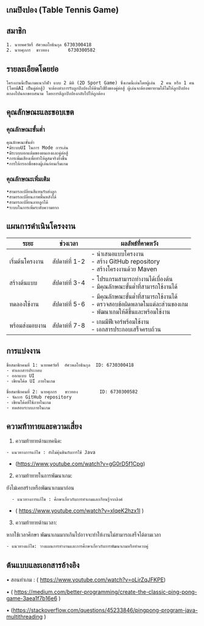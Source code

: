 
## เกมปิงปอง (Table Tennis Game)

## สมาชิก
    1. นายพศวัตริ์ อัศวพลโยธินกุล 6730300418
    2. นายศุภกร  ขาวทอง       6730300582

## รายละเอียดโดยย่อ

    โครงงานนี้เป็นเกมแนวกีฬา แบบ 2 มิติ (2D Sport Game) ซึ่งเกมนี้เล่นโดยผู้เล่น  2 คน หรือ 1 คน (โดยมีAI เป็นคู่ต่อสู้) จะต้องทำการรับลูกปิงปองให้ข้ามไปฝั่งของคู่ต่อสู้ ผู้เล่นจะต้องพยายามโต้ไม่ให้ลูกปิงปองตกลงไปนอกขอบสนาม โดยการตีลูกปิงปองกลับไปให้ถูกต้อง 


## คุณลักษณะและขอบเขต

### คุณลักษณะขั้นต่ำ

    คุณลักษณะขั้นต่ำ 
    •มีระบบUI ในการ Mode การเล่น
    •มีระบบบอกแต้มของตนเองและคู่ต่อสู้
    •การเพิ่มเสียงเพื่อทำให้ดูสมจริงยิ่งขึ้น
    •การให้กรอกชื่อของผู้เล่นก่อนเริ่มเกม

### คุณลักษณะเพิ่มเติม
    •สามารถเปลี่ยนสีแทนรับส่งลูก
    •สามารถเปลี่ยนภาพพื้นหลังได้
    •สามารถเปลี่ยนลายลูกได้
    •ระบบในการเพิ่มระดับความยาก

## แผนการดำเนินโครงงาน


|       ระยะ        | **ช่วงเวลา**   | **ผลลัพธ์ที่คาดหวัง**                                                    |
| --------------- | -------------- | ---------------------------------------------------------------------|
| เริ่มต้นโครงงาน  | สัปดาห์ที่ 1-2 | - นำเสนอแบบโครงงาน<br>- สร้าง GitHub repository<br>- สร้างโครงงานด้วย Maven    |
| สร้างต้นแบบ    | สัปดาห์ที่ 3-4 | - โปรแกรมสามารถทำงานได้เบื่องต้น<br>- มีคุณลักษณะขั้นต่ำที่สามารถใช้งานได้             |
| ทดลองใช้งาน   | สัปดาห์ที่ 5-6 | - มีคุณลักษณะขั้นต่ำที่สามารถใช้งานได้<br>- ตรวจสอบข้อผิดพลาดในแต่ละส่วนของเกม<br>- พัฒนาเกมให้ดีขึ้นและพร้อมใช้งาน   |
| พร้อมส่งมอบงาน | สัปดาห์ที่ 7-8 | - เกมมีฟีเจอร์พร้อมใช้งาน<br>- 	เอกสารประกอบเสร็จครบถ้วน<br>        |

## การแบ่งงาน


    ชื่อสมาชิกคนที่ 1: นายพศวัตริ์  อัศวพลโยธินกุล  ID: 6730300418
	- ทำเอกสารประกอบ
	- ออกแบบ UI
	- เขียนโค้ด UI ภายในเกม
 
    ชื่อสมาชิกคนที่ 2: นายศุภกร   ขาวทอง        ID: 6730300582
    - จัดการ GitHub repository 
    - เขียนโค้ดที่ใช้ภายในเกม
    - ทดสอบระบบภายในเกม


## ความท้าทายและความเสี่ยง

  1. ความท้าทายด้านเทคนิค:
   
    - แนวทางการแก้ไข : ยังไม่คุ้นชินกับการใช้ Java  
-   (https://www.youtube.com/watch?v=gG0rD5f1Cpg)

2. ความท้าทายในการพัฒนาเกม:

  ยังไม่เคยสร้างหรือพัฒนาเกมมาก่อน
  
      - แนวทางการแก้ไข : ศึกษาเกี่ยวกับการทำเกมและเรียนรู้จากลิงค์
 - ( https://www.youtube.com/watch?v=xIqeK2hzx1I )
  
3. ความท้าทายด้านเวลา:
  
  หากใช้เวลาศึกษา พัฒนาเกมมากเกินไปอาจจะทำให้งานไม่สามารถเสร็จได้ตามเวลา

    - แนวทางแก้ไข: วางแผนการทำงานและการศึกษาเกี่ยวกับการพัฒนาเกมหรือทำควบคู่

## ต้นแบบและเอกสารอ้างอิง

•	สอนทำเกม :  ( https://www.youtube.com/watch?v=oLirZqJFKPE) 

•	( https://medium.com/better-programming/create-the-classic-ping-pong-game-3aea1f7b16e6 )


•	(https://stackoverflow.com/questions/45233846/pingpong-program-java-multithreading )

